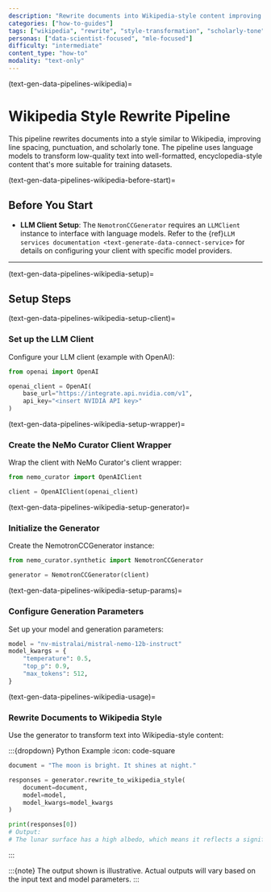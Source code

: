 ```yaml
---
description: "Rewrite documents into Wikipedia-style content improving line spacing, punctuation, and scholarly tone"
categories: ["how-to-guides"]
tags: ["wikipedia", "rewrite", "style-transformation", "scholarly-tone", "formatting", "nemotron-cc"]
personas: ["data-scientist-focused", "mle-focused"]
difficulty: "intermediate"
content_type: "how-to"
modality: "text-only"
---
```


(text-gen-data-pipelines-wikipedia)=
# Wikipedia Style Rewrite Pipeline

This pipeline rewrites documents into a style similar to Wikipedia, improving line spacing, punctuation, and scholarly tone. The pipeline uses language models to transform low-quality text into well-formatted, encyclopedia-style content that's more suitable for training datasets.

(text-gen-data-pipelines-wikipedia-before-start)=
## Before You Start

- **LLM Client Setup**: The `NemotronCCGenerator` requires an `LLMClient` instance to interface with language models. Refer to the {ref}`LLM services documentation <text-generate-data-connect-service>` for details on configuring your client with specific model providers.

---

(text-gen-data-pipelines-wikipedia-setup)=
## Setup Steps

(text-gen-data-pipelines-wikipedia-setup-client)=
### Set up the LLM Client

Configure your LLM client (example with OpenAI):

```python
from openai import OpenAI

openai_client = OpenAI(
    base_url="https://integrate.api.nvidia.com/v1",
    api_key="<insert NVIDIA API key>"
)
```

(text-gen-data-pipelines-wikipedia-setup-wrapper)=
### Create the NeMo Curator Client Wrapper

Wrap the client with NeMo Curator's client wrapper:

```python
from nemo_curator import OpenAIClient

client = OpenAIClient(openai_client)
```

(text-gen-data-pipelines-wikipedia-setup-generator)=
### Initialize the Generator

Create the NemotronCCGenerator instance:

```python
from nemo_curator.synthetic import NemotronCCGenerator

generator = NemotronCCGenerator(client)
```

(text-gen-data-pipelines-wikipedia-setup-params)=
### Configure Generation Parameters

Set up your model and generation parameters:

```python
model = "nv-mistralai/mistral-nemo-12b-instruct"
model_kwargs = {
    "temperature": 0.5,
    "top_p": 0.9,
    "max_tokens": 512,
}
```

(text-gen-data-pipelines-wikipedia-usage)=
### Rewrite Documents to Wikipedia Style

Use the generator to transform text into Wikipedia-style content:

:::{dropdown} Python Example
:icon: code-square

```python
document = "The moon is bright. It shines at night."

responses = generator.rewrite_to_wikipedia_style(
    document=document, 
    model=model, 
    model_kwargs=model_kwargs
)

print(responses[0])
# Output:
# The lunar surface has a high albedo, which means it reflects a significant amount of sunlight.
```
:::

:::{note}
The output shown is illustrative. Actual outputs will vary based on the input text and model parameters.
::: 